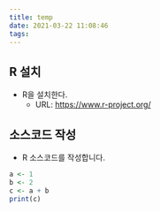 ```yaml
---
title: temp
date: 2021-03-22 11:08:46
tags:
---
```


## R 설치
- R을 설치한다.
    +  URL: https://www.r-project.org/
## 소스코드 작성
- R 소스코드를 작성합니다.
```R
a <- 1
b <- 2
c <- a + b
print(c)
```
